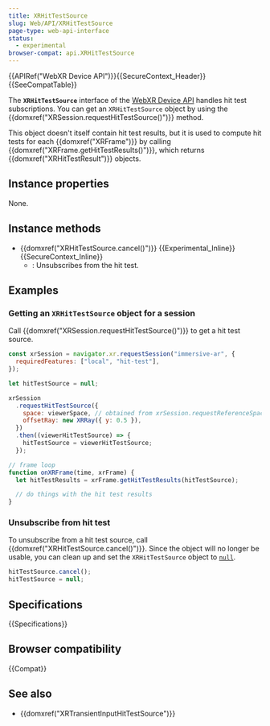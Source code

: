 ```yaml
---
title: XRHitTestSource
slug: Web/API/XRHitTestSource
page-type: web-api-interface
status:
  - experimental
browser-compat: api.XRHitTestSource
---
```


{{APIRef("WebXR Device API")}}{{SecureContext_Header}}{{SeeCompatTable}}

The **`XRHitTestSource`** interface of the [WebXR Device API](/en-US/docs/Web/API/WebXR_Device_API) handles hit test subscriptions. You can get an `XRHitTestSource` object by using the {{domxref("XRSession.requestHitTestSource()")}} method.

This object doesn't itself contain hit test results, but it is used to compute hit tests for each {{domxref("XRFrame")}} by calling {{domxref("XRFrame.getHitTestResults()")}}, which returns {{domxref("XRHitTestResult")}} objects.

## Instance properties

None.

## Instance methods

- {{domxref("XRHitTestSource.cancel()")}} {{Experimental_Inline}} {{SecureContext_Inline}}
  - : Unsubscribes from the hit test.

## Examples

### Getting an `XRHitTestSource` object for a session

Call {{domxref("XRSession.requestHitTestSource()")}} to get a hit test source.

```js
const xrSession = navigator.xr.requestSession("immersive-ar", {
  requiredFeatures: ["local", "hit-test"],
});

let hitTestSource = null;

xrSession
  .requestHitTestSource({
    space: viewerSpace, // obtained from xrSession.requestReferenceSpace("viewer");
    offsetRay: new XRRay({ y: 0.5 }),
  })
  .then((viewerHitTestSource) => {
    hitTestSource = viewerHitTestSource;
  });

// frame loop
function onXRFrame(time, xrFrame) {
  let hitTestResults = xrFrame.getHitTestResults(hitTestSource);

  // do things with the hit test results
}
```

### Unsubscribe from hit test

To unsubscribe from a hit test source, call {{domxref("XRHitTestSource.cancel()")}}. Since the object will no longer be usable, you can clean up and set the `XRHitTestSource` object to [`null`](/en-US/docs/Web/JavaScript/Reference/Operators/null).

```js
hitTestSource.cancel();
hitTestSource = null;
```

## Specifications

{{Specifications}}

## Browser compatibility

{{Compat}}

## See also

- {{domxref("XRTransientInputHitTestSource")}}
